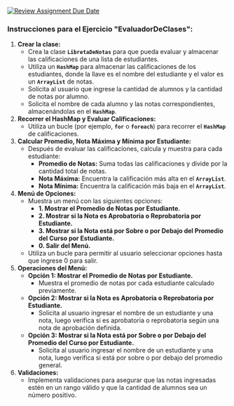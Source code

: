 [![Review Assignment Due Date](https://classroom.github.com/assets/deadline-readme-button-22041afd0340ce965d47ae6ef1cefeee28c7c493a6346c4f15d667ab976d596c.svg)](https://classroom.github.com/a/V5qV5exL)
### **Instrucciones para el Ejercicio "EvaluadorDeClases":**

1. **Crear la clase:**
    - Crea la clase **`LibretaDeNotas`** para que pueda evaluar y almacenar las calificaciones de una lista de estudiantes.
    - Utiliza un **`HashMap`** para almacenar las calificaciones de los estudiantes, donde la llave es el nombre del estudiante y el valor es un **`ArrayList`** de notas.
    - Solicita al usuario que ingrese la cantidad de alumnos y la cantidad de notas por alumno.
    - Solicita el nombre de cada alumno y las notas correspondientes, almacenándolas en el **`HashMap`**.
2. **Recorrer el HashMap y Evaluar Calificaciones:**
    - Utiliza un bucle (por ejemplo, **`for`** o **`foreach`**) para recorrer el **`HashMap`** de calificaciones.
3. **Calcular Promedio, Nota Máxima y Mínima por Estudiante:**
    - Después de evaluar las calificaciones, calcula y muestra para cada estudiante:
        - **Promedio de Notas:** Suma todas las calificaciones y divide por la cantidad total de notas.
        - **Nota Máxima:** Encuentra la calificación más alta en el **`ArrayList`**.
        - **Nota Mínima:** Encuentra la calificación más baja en el **`ArrayList`**.
4. **Menú de Opciones:**
    - Muestra un menú con las siguientes opciones:
        - **1. Mostrar el Promedio de Notas por Estudiante.**
        - **2. Mostrar si la Nota es Aprobatoria o Reprobatoria por Estudiante.**
        - **3. Mostrar si la Nota está por Sobre o por Debajo del Promedio del Curso por Estudiante.**
        - **0. Salir del Menú.**
    - Utiliza un bucle para permitir al usuario seleccionar opciones hasta que ingrese 0 para salir.
5. **Operaciones del Menú:**
    - **Opción 1: Mostrar el Promedio de Notas por Estudiante.**
        - Muestra el promedio de notas por cada estudiante calculado previamente.
    - **Opción 2: Mostrar si la Nota es Aprobatoria o Reprobatoria por Estudiante.**
        - Solicita al usuario ingresar el nombre de un estudiante y una nota, luego verifica si es aprobatoria o reprobatoria según una nota de aprobación definida.
    - **Opción 3: Mostrar si la Nota está por Sobre o por Debajo del Promedio del Curso por Estudiante.**
        - Solicita al usuario ingresar el nombre de un estudiante y una nota, luego verifica si está por sobre o por debajo del promedio general.
6. **Validaciones:**
    - Implementa validaciones para asegurar que las notas ingresadas estén en un rango válido y que la cantidad de alumnos sea un número positivo.
